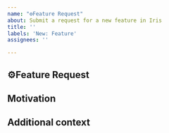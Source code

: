 ```yaml
---
name: "⚙Feature Request"
about: Submit a request for a new feature in Iris
title: ''
labels: 'New: Feature'
assignees: ''

---
```


##  ⚙Feature Request
<!-- A clear and concise description of the feature proposal -->

## Motivation
<!-- Is your feature request related to an existing issue? -->
<!-- I'm always frustrated when ... -->

## Additional context
<!-- any other useful information -->
